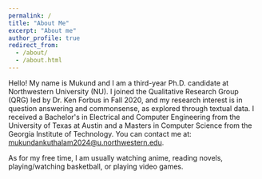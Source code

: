 ```yaml
---
permalink: /
title: "About Me"
excerpt: "About me"
author_profile: true
redirect_from:
  - /about/
  - /about.html
---
```


Hello! My name is Mukund and I am a third-year Ph.D. candidate at Northwestern University (NU). I joined the Qualitative Research Group (QRG) led by Dr. Ken Forbus in Fall 2020, and my research interest is in question answering and commonsense, as explored through textual data. I received a Bachelor's in Electrical and Computer Engineering from the University of Texas at Austin and a Masters in Computer Science from the Georgia Institute of Technology. You can contact me at: mukundankuthalam2024@u.northwestern.edu.

As for my free time, I am usually watching anime, reading novels, playing/watching basketball, or playing video games.
